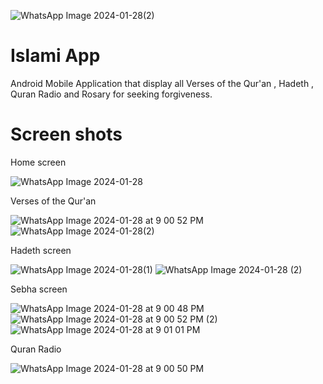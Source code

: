 ![WhatsApp Image 2024-01-28(2)](https://github.com/NadaMansour20/IslamiApp/assets/125664031/0db80da6-8073-43c5-9cad-73713d2b5093)<h1> Islami App </h1>
Android Mobile Application that display all Verses of the Qur'an , Hadeth , Quran Radio and Rosary for seeking forgiveness.
<h1> Screen shots</h1>
Home screen

![WhatsApp Image 2024-01-28](https://github.com/NadaMansour20/IslamiApp/assets/125664031/d9d8481f-63f2-401f-9349-f79765bcd8a8)

Verses of the Qur'an

![WhatsApp Image 2024-01-28 at 9 00 52 PM](https://github.com/NadaMansour20/IslamiApp/assets/125664031/0500af1f-6c80-419a-95cf-b8c082bbd605)
![WhatsApp Image 2024-01-28(2)](https://github.com/NadaMansour20/IslamiApp/assets/125664031/87420880-c1e3-4cea-b189-b1309c983108)


Hadeth screen

![WhatsApp Image 2024-01-28(1)](https://github.com/NadaMansour20/IslamiApp/assets/125664031/36453285-6125-43af-9cc6-bc7db3738407)
![WhatsApp Image 2024-01-28 (2)](https://github.com/NadaMansour20/IslamiApp/assets/125664031/dd7fc42c-b8c6-4cf0-98b2-9f42873a75bf)


Sebha screen

![WhatsApp Image 2024-01-28 at 9 00 48 PM](https://github.com/NadaMansour20/IslamiApp/assets/125664031/451d05ac-ec3e-45a3-8b77-9b4bb5fcfbe9)
![WhatsApp Image 2024-01-28 at 9 00 52 PM (2)](https://github.com/NadaMansour20/IslamiApp/assets/125664031/9326fc23-4894-41e0-9280-782e1d675e92)
![WhatsApp Image 2024-01-28 at 9 01 01 PM](https://github.com/NadaMansour20/IslamiApp/assets/125664031/b4f2db4b-2e3e-457a-b02b-a44ae2fa5088)

 Quran Radio
 
 ![WhatsApp Image 2024-01-28 at 9 00 50 PM](https://github.com/NadaMansour20/IslamiApp/assets/125664031/21e22902-5126-4c0b-9f4e-b9166b2cfbd8)
 
 

